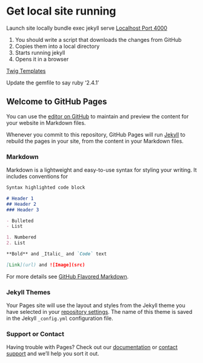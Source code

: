 # Get local site running
Launch site locally
bundle exec jekyll serve
[Localhost Port 4000](http://localhost:4000)

1. You should write a script that downloads the changes from GitHub
2. Copies them into a local directory
3. Starts running jekyll
4. Opens it in a browser

[Twig Templates](drupal/twig)

Update the gemfile to say ruby ‘2.4.1’

## Welcome to GitHub Pages

You can use the [editor on GitHub](https://github.com/milesgwood/milesgwood.github.io/edit/master/index.md) to maintain and preview the content for your website in Markdown files.

Whenever you commit to this repository, GitHub Pages will run [Jekyll](https://jekyllrb.com/) to rebuild the pages in your site, from the content in your Markdown files.

### Markdown

Markdown is a lightweight and easy-to-use syntax for styling your writing. It includes conventions for

```markdown
Syntax highlighted code block

# Header 1
## Header 2
### Header 3

- Bulleted
- List

1. Numbered
2. List

**Bold** and _Italic_ and `Code` text

[Link](url) and ![Image](src)
```

For more details see [GitHub Flavored Markdown](https://guides.github.com/features/mastering-markdown/).

### Jekyll Themes

Your Pages site will use the layout and styles from the Jekyll theme you have selected in your [repository settings](https://github.com/milesgwood/milesgwood.github.io/settings). The name of this theme is saved in the Jekyll `_config.yml` configuration file.

### Support or Contact

Having trouble with Pages? Check out our [documentation](https://help.github.com/categories/github-pages-basics/) or [contact support](https://github.com/contact) and we’ll help you sort it out.
